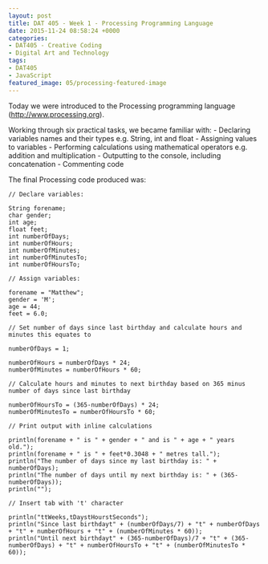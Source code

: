 ```yaml
---
layout: post
title: DAT 405 - Week 1 - Processing Programming Language
date: 2015-11-24 08:58:24 +0000
categories:
- DAT405 - Creative Coding
- Digital Art and Technology
tags:
- DAT405
- JavaScript
featured_image: 05/processing-featured-image
---
```

Today we were introduced to the Processing programming language (<a href="http://www.processing.org">http://www.processing.org</a>).

Working through six practical tasks, we became familiar with:
 	- Declaring variables names and their types e.g. String, int and float
 	- Assigning values to variables
 	- Performing calculations using mathematical operators e.g. addition and multiplication
 	- Outputting to the console, including concatenation
 	- Commenting code

The final Processing code produced was:
```generic
// Declare variables:

String forename;
char gender;
int age;
float feet;
int numberOfDays;
int numberOfHours;
int numberOfMinutes;
int numberOfMinutesTo;
int numberOfHoursTo;

// Assign variables:

forename = "Matthew";
gender = 'M';
age = 44;
feet = 6.0;

// Set number of days since last birthday and calculate hours and minutes this equates to

numberOfDays = 1;

numberOfHours = numberOfDays * 24;
numberOfMinutes = numberOfHours * 60;

// Calculate hours and minutes to next birthday based on 365 minus number of days since last birthday

numberOfHoursTo = (365-numberOfDays) * 24;
numberOfMinutesTo = numberOfHoursTo * 60;

// Print output with inline calculations

println(forename + " is " + gender + " and is " + age + " years old.");
println(forename + " is " + feet*0.3048 + " metres tall.");
println("The number of days since my last birthday is: " + numberOfDays);
println("The number of days until my next birthday is: " + (365-numberOfDays));
println("");

// Insert tab with 't' character

println("ttWeeks,tDaystHourstSeconds");
println("Since last birthdayt" + (numberOfDays/7) + "t" + numberOfDays + "t" + numberOfHours + "t" + (numberOfMinutes * 60));
println("Until next birthdayt" + (365-numberOfDays)/7 + "t" + (365-numberOfDays) + "t" + numberOfHoursTo + "t" + (numberOfMinutesTo * 60));
```